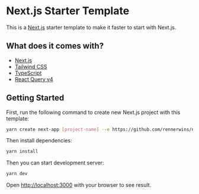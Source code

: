 # Next.js Starter Template

This is a [Next.js](https://nextjs.org) starter template to make it faster to start with Next.js.

## What does it comes with?

- [Next.js](https://nextjs.org)
- [Tailwind CSS](https://tailwindcss.com)
- [TypeScript](https://www.typescriptlang.org)
- [React Query v4](https://tanstack.com/query/v4)

## Getting Started

First, run the following command to create new Next.js project with this template:

```bash
yarn create next-app [project-name] --e https://github.com/rennerwins/next-template
```

Then install dependencies:

```bash
yarn install
```

Then you can start development server:

```bash
yarn dev
```

Open [http://localhost:3000](http://localhost:3000) with your browser to see result.
